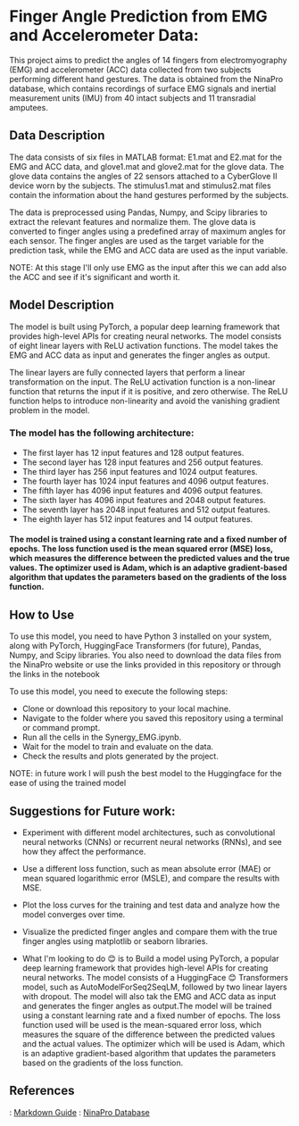 # Finger Angle Prediction from EMG and Accelerometer Data:

This project aims to predict the angles of 14 fingers from electromyography (EMG) and accelerometer (ACC) data collected from two subjects performing different hand gestures. The data is obtained from the NinaPro database, which contains recordings of surface EMG signals and inertial measurement units (IMU) from 40 intact subjects and 11 transradial amputees.

## Data Description

The data consists of six files in MATLAB format: E1.mat and E2.mat for the EMG and ACC data, and glove1.mat and glove2.mat for the glove data. The glove data contains the angles of 22 sensors attached to a CyberGlove II device worn by the subjects. The stimulus1.mat and stimulus2.mat files contain the information about the hand gestures performed by the subjects.

The data is preprocessed using Pandas, Numpy, and Scipy libraries to extract the relevant features and normalize them. The glove data is converted to finger angles using a predefined array of maximum angles for each sensor. The finger angles are used as the target variable for the prediction task, while the EMG and ACC data are used as the input variable.

NOTE: At this stage I'll only use EMG as the input after this we can add also the ACC and see if it's significant and worth it.

## Model Description

The model is built using PyTorch, a popular deep learning framework that provides high-level APIs for creating neural networks. The model consists of eight linear layers with ReLU activation functions. The model takes the EMG and ACC data as input and generates the finger angles as output.

The linear layers are fully connected layers that perform a linear transformation on the input. The ReLU activation function is a non-linear function that returns the input if it is positive, and zero otherwise. The ReLU function helps to introduce non-linearity and avoid the vanishing gradient problem in the model.

### The model has the following architecture:

- The first layer has 12 input features and 128 output features.
- The second layer has 128 input features and 256 output features.
- The third layer has 256 input features and 1024 output features.
- The fourth layer has 1024 input features and 4096 output features.
- The fifth layer has 4096 input features and 4096 output features.
- The sixth layer has 4096 input features and 2048 output features.
- The seventh layer has 2048 input features and 512 output features.
- The eighth layer has 512 input features and 14 output features.

#### The model is trained using a constant learning rate and a fixed number of epochs. The loss function used is the mean squared error (MSE) loss, which measures the difference between the predicted values and the true values. The optimizer used is Adam, which is an adaptive gradient-based algorithm that updates the parameters based on the gradients of the loss function.

## How to Use

To use this model, you need to have Python 3 installed on your system, along with PyTorch, HuggingFace Transformers (for future), Pandas, Numpy, and Scipy libraries. You also need to download the data files from the NinaPro website or use the links provided in this repository or through the links in the notebook

To use this model, you need to execute the following steps:

- Clone or download this repository to your local machine.
- Navigate to the folder where you saved this repository using a terminal or command prompt.
- Run all the cells in the Synergy_EMG.ipynb.
- Wait for the model to train and evaluate on the data.
- Check the results and plots generated by the project.

NOTE: in future work I will push the best model to the Huggingface for the ease of using the trained model

## Suggestions for Future work:

- Experiment with different model architectures, such as convolutional neural networks (CNNs) or recurrent neural networks (RNNs), and see how they affect the performance.
- Use a different loss function, such as mean absolute error (MAE) or mean squared logarithmic error (MSLE), and compare the results with MSE.
- Plot the loss curves for the training and test data and analyze how the model converges over time.
- Visualize the predicted finger angles and compare them with the true finger angles using matplotlib or seaborn libraries.

- What I'm looking to do 😊 is to Build a model using PyTorch, a popular deep learning framework that provides high-level APIs for creating neural networks. The model consists of a HuggingFace 😊 Transformers model, such as AutoModelForSeq2SeqLM, followed by two linear layers with dropout. The model will also tak the EMG and ACC data as input and generates the finger angles as output.The model will be trained using a constant learning rate and a fixed number of epochs. The loss function used will be used is the mean-squared error loss, which measures the square of the difference between the predicted values and the actual values. The optimizer which will be used is Adam, which is an adaptive gradient-based algorithm that updates the parameters based on the gradients of the loss function.

## References

: [Markdown Guide](https://www.markdownguide.org/)
: [NinaPro Database](http://ninapro.hevs.ch/)
